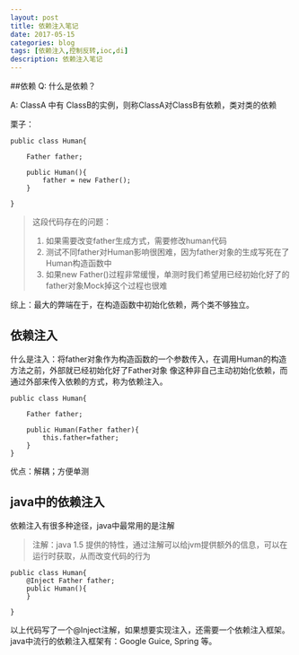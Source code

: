 ```yaml
---
layout: post
title: 依赖注入笔记
date: 2017-05-15
categories: blog
tags: [依赖注入,控制反转,ioc,di]
description: 依赖注入笔记
---
```


##依赖
Q: 什么是依赖？

A: ClassA 中有 ClassB的实例，则称ClassA对ClassB有依赖，类对类的依赖

栗子：

```
public class Human{

    Father father;

    public Human(){
        father = new Father();
    }

}
```

> 这段代码存在的问题：
> 1. 如果需要改变father生成方式，需要修改human代码
> 2. 测试不同father对Human影响很困难，因为father对象的生成写死在了Human构造函数中
> 3. 如果new Father()过程非常缓慢，单测时我们希望用已经初始化好了的father对象Mock掉这个过程也很难

综上：最大的弊端在于，在构造函数中初始化依赖，两个类不够独立。

## 依赖注入

什么是注入：将father对象作为构造函数的一个参数传入，在调用Human的构造方法之前，外部就已经初始化好了Father对象
像这种非自己主动初始化依赖，而通过外部来传入依赖的方式，称为依赖注入。

```
public class Human{

    Father father;

    public Human(Father father){
        this.father=father;
    }
}

```


优点：解耦；方便单测

## java中的依赖注入

依赖注入有很多种途径，java中最常用的是注解
> 注解：java 1.5 提供的特性，通过注解可以给jvm提供额外的信息，可以在运行时获取，从而改变代码的行为


```
public class Human{
    @Inject Father father;
    public Human(){
    }

}
```

以上代码写了一个@Inject注解，如果想要实现注入，还需要一个依赖注入框架。
java中流行的依赖注入框架有：Google Guice, Spring 等。